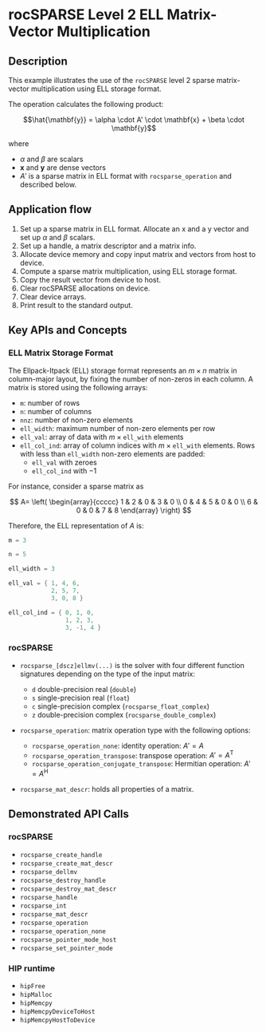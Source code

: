 # rocSPARSE Level 2 ELL Matrix-Vector Multiplication

## Description

This example illustrates the use of the `rocSPARSE` level 2 sparse matrix-vector multiplication using ELL storage format.

The operation calculates the following product:

$$\hat{\mathbf{y}} = \alpha \cdot A' \cdot \mathbf{x} + \beta \cdot \mathbf{y}$$

where

- $\alpha$ and $\beta$ are scalars
- $\mathbf{x}$ and $\mathbf{y}$ are dense vectors
- $A'$ is a sparse matrix in ELL format with `rocsparse_operation` and described below.

## Application flow

1. Set up a sparse matrix in ELL format. Allocate an x and a y vector and set up $\alpha$ and $\beta$ scalars.
2. Set up a handle, a matrix descriptor and a matrix info.
3. Allocate device memory and copy input matrix and vectors from host to device.
4. Compute a sparse matrix multiplication, using ELL storage format.
5. Copy the result vector from device to host.
6. Clear rocSPARSE allocations on device.
7. Clear device arrays.
8. Print result to the standard output.

## Key APIs and Concepts

### ELL Matrix Storage Format

The Ellpack-Itpack (ELL) storage format represents an $m \times n$ matrix in column-major layout, by fixing the number of non-zeros in each column. A matrix is stored using the following arrays:

- `m`: number of rows
- `n`: number of columns
- `nnz`: number of non-zero elements
- `ell_width`: maximum number of non-zero elements per row
- `ell_val`: array of data with $`m \times \texttt{ell\_with}`$ elements
- `ell_col_ind`: array of column indices with $`m \times \texttt{ell\_with}`$ elements. Rows with less than `ell_width` non-zero elements are padded:
  - `ell_val` with zeroes
  - `ell_col_ind` with $-1$

For instance, consider a sparse matrix as

$$
A=
\left(
\begin{array}{ccccc}
1 & 2 & 0 & 3 & 0 \\
0 & 4 & 5 & 0 & 0 \\
6 & 0 & 0 & 7 & 8
\end{array}
\right)
$$

Therefore, the ELL representation of $A$ is:

```cpp
m = 3

n = 5

ell_width = 3

ell_val = { 1, 4, 6,
            2, 5, 7,
            3, 0, 8 }

ell_col_ind = { 0, 1, 0,
                1, 2, 3,
                3, -1, 4 }
```

### rocSPARSE

- `rocsparse_[dscz]ellmv(...)` is the solver with four different function signatures depending on the type of the input matrix:
  - `d` double-precision real (`double`)
  - `s` single-precision real (`float`)
  - `c` single-precision complex (`rocsparse_float_complex`)
  - `z` double-precision complex (`rocsparse_double_complex`)

- `rocsparse_operation`: matrix operation type with the following options:
  - `rocsparse_operation_none`: identity operation: $A' = A$
  - `rocsparse_operation_transpose`: transpose operation: $A' = A^\mathrm{T}$
  - `rocsparse_operation_conjugate_transpose`: Hermitian operation: $A' = A^\mathrm{H}$

- `rocsparse_mat_descr`: holds all properties of a matrix.

## Demonstrated API Calls

### rocSPARSE

- `rocsparse_create_handle`
- `rocsparse_create_mat_descr`
- `rocsparse_dellmv`
- `rocsparse_destroy_handle`
- `rocsparse_destroy_mat_descr`
- `rocsparse_handle`
- `rocsparse_int`
- `rocsparse_mat_descr`
- `rocsparse_operation`
- `rocsparse_operation_none`
- `rocsparse_pointer_mode_host`
- `rocsparse_set_pointer_mode`

### HIP runtime

- `hipFree`
- `hipMalloc`
- `hipMemcpy`
- `hipMemcpyDeviceToHost`
- `hipMemcpyHostToDevice`
